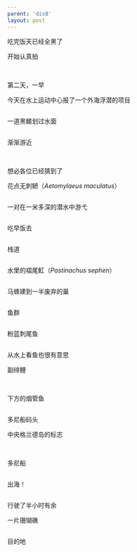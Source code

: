```yaml
---
parent: 'dis8'
layout: post
---
```


吃完饭天已经全黑了

开始认真拍

<img class='disc' data-src='https://lykoseremos.github.io/gmalb-01/dis8/243.jpg'>

<img class='disc' data-src='https://lykoseremos.github.io/gmalb-01/dis8/244.jpg'>

<img class='disc' data-src='https://lykoseremos.github.io/gmalb-01/dis8/245.jpg'>

<img class='disc' data-src='https://lykoseremos.github.io/gmalb-01/dis8/246.jpg'>

<img class='disc' data-src='https://lykoseremos.github.io/gmalb-01/dis8/247.jpg'>

第二天，一早

今天在水上运动中心报了一个外海浮潜的项目

<img class='disc' data-src='https://lykoseremos.github.io/gmalb-01/dis8/248.jpg'>

一道黑鳍划过水面

<img class='disc' data-src='https://lykoseremos.github.io/gmalb-01/dis8/249.jpg'>

渐渐游近

<img class='disc' data-src='https://lykoseremos.github.io/gmalb-01/dis8/250.jpg'>

<img class='disc' data-src='https://lykoseremos.github.io/gmalb-01/dis8/251.jpg'>

<img class='disc' data-src='https://lykoseremos.github.io/gmalb-01/dis8/252.jpg'>

<img class='disc' data-src='https://lykoseremos.github.io/gmalb-01/dis8/253.jpg'>

想必各位已经猜到了

花点无刺鲼（<i>Aetomylaeus maculatus</i>）

<img class='disc' data-src='https://lykoseremos.github.io/gmalb-01/dis8/254.jpg'>

一对在一米多深的潜水中游弋

<img class='disc' data-src='https://lykoseremos.github.io/gmalb-01/dis8/255.jpg'>

吃早饭去

<img class='disc' data-src='https://lykoseremos.github.io/gmalb-01/dis8/256.jpg'>

栈道

<img class='disc' data-src='https://lykoseremos.github.io/gmalb-01/dis8/257.jpg'>

水里的褶尾魟（<i>Pastinachus sephen</i>）

<img class='disc' data-src='https://lykoseremos.github.io/gmalb-01/dis8/258.jpg'>

马蜂建到一半废弃的巢

<img class='disc' data-src='https://lykoseremos.github.io/gmalb-01/dis8/259.jpg'>

鱼群

<img class='disc' data-src='https://lykoseremos.github.io/gmalb-01/dis8/260.jpg'>

粉蓝刺尾鱼

<img class='disc' data-src='https://lykoseremos.github.io/gmalb-01/dis8/261.jpg'>

从水上看鱼也很有意思

副绯鲤

<img class='disc' data-src='https://lykoseremos.github.io/gmalb-01/dis8/262.jpg'>

<img class='disc' data-src='https://lykoseremos.github.io/gmalb-01/dis8/263.jpg'>

下方的烟管鱼

<img class='disc' data-src='https://lykoseremos.github.io/gmalb-01/dis8/264.jpg'>

多尼船码头

中央格兰德岛的标志

<img class='disc' data-src='https://lykoseremos.github.io/gmalb-01/dis8/265.jpg'>

<img class='disc' data-src='https://lykoseremos.github.io/gmalb-01/dis8/266.jpg'>

多尼船

<img class='disc' data-src='https://lykoseremos.github.io/gmalb-01/dis8/267.jpg'>

出海！

<img class='disc' data-src='https://lykoseremos.github.io/gmalb-01/dis8/268.jpg'>

行驶了半小时有余

一片珊瑚礁

<img class='disc' data-src='https://lykoseremos.github.io/gmalb-01/dis8/269.jpg'>

目的地

<img class='disc' data-src='https://lykoseremos.github.io/gmalb-01/dis8/270.jpg'>

<img class='disc' data-src='https://lykoseremos.github.io/gmalb-01/dis8/271.jpg'>
